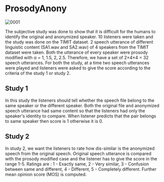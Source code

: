 # ProsodyAnony
![0001](https://user-images.githubusercontent.com/85814241/136908610-862660cc-afba-4ea0-a63f-b87dd5a37220.jpg)

The subjective study was done to show that it is difficult for the humans to identify the original and anonymized speaker. 10 listeners were taken and the study was done on the TIMIT dataset. 2 speech utterance of different linguistic content (SA1.wav and SA2.wav) of 4 speakers from the TIMIT dataset were taken. Both the utterance of every speaker were prosody modified with α = 1, 1.5, 2, 2.5. Therefore, we have a set of 2×4×4 = 32 speech utterances. For both the study, at a time two speech utterances were played and listeners were asked to give the score according to the criteria of the study 1 or study 2.

## Study 1
In this study the listeners should tell whether the speech file belong to the same speaker or the different speaker. Both the original file and anonymized speech utterance had same content so that the listeners had only the speaker's identity to compare. When listener predicts that the pair belongs to same speaker then score is 1 otherwise it is 0.

## Study 2

In study 2, we want the listeners to rate how dis-similar is the anonymized speech from the original speech. Original speech utterance is compared with the prosody modified case and the listener has to give the score in the range 1-5. Ratings are : 1 - Exactly same, 2 - Very similar, 3 - Confusion between same and different, 4 - Different, 5 - Completely different. Further mean opinion score (MOS) is computed.
